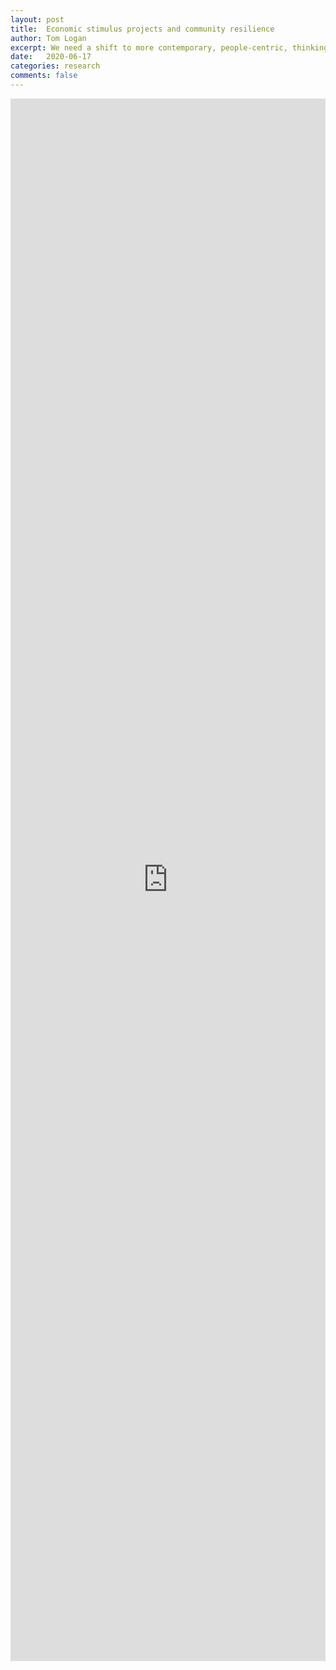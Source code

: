 ```yaml
---
layout: post
title:  Economic stimulus projects and community resilience
author: Tom Logan
excerpt: We need a shift to more contemporary, people-centric, thinking about community resilience and the post-covid-19 economic stimulus is our opportunity to achieve it.
date:   2020-06-17
categories: research
comments: false
---
```

<iframe width="100%" height="2500" src="https://theconversation.com/shovel-ready-projects-ignore-important-aspects-of-community-resilience-139850" frameborder="0" allowfullscreen></iframe>
